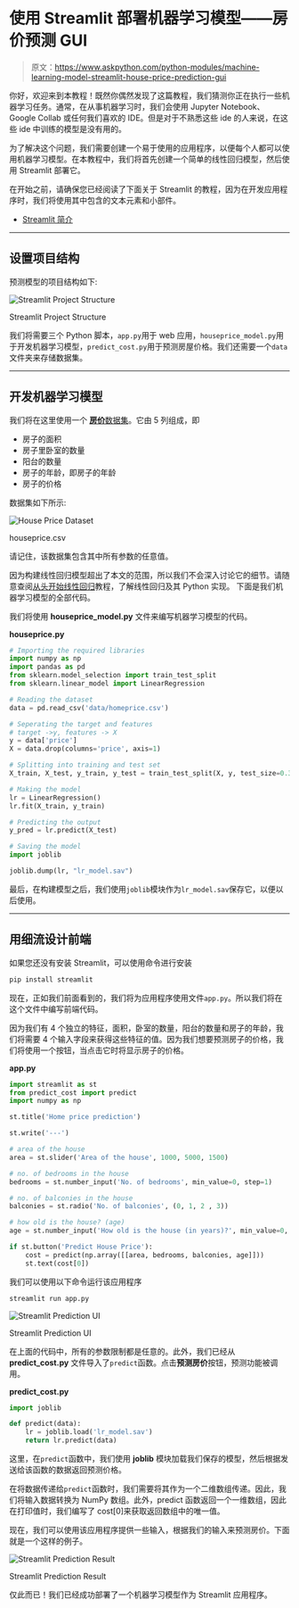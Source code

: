 # 使用 Streamlit 部署机器学习模型——房价预测 GUI

> 原文：<https://www.askpython.com/python-modules/machine-learning-model-streamlit-house-price-prediction-gui>

你好，欢迎来到本教程！既然你偶然发现了这篇教程，我们猜测你正在执行一些机器学习任务。通常，在从事机器学习时，我们会使用 Jupyter Notebook、Google Collab 或任何我们喜欢的 IDE。但是对于不熟悉这些 ide 的人来说，在这些 ide 中训练的模型是没有用的。

为了解决这个问题，我们需要创建一个易于使用的应用程序，以便每个人都可以使用机器学习模型。在本教程中，我们将首先创建一个简单的线性回归模型，然后使用 Streamlit 部署它。

在开始之前，请确保您已经阅读了下面关于 Streamlit 的教程，因为在开发应用程序时，我们将使用其中包含的文本元素和小部件。

*   [Streamlit 简介](https://www.askpython.com/python-modules/introduction-to-streamlit)

* * *

## 设置项目结构

预测模型的项目结构如下:

![Streamlit Project Structure](img/cdf84809d3c6cc7310f606756301a8e2.png)

Streamlit Project Structure

我们将需要三个 Python 脚本，`app.py`用于 web 应用，`houseprice_model.py`用于开发机器学习模型，`predict_cost.py`用于预测房屋价格。我们还需要一个`data`文件夹来存储数据集。

* * *

## 开发机器学习模型

我们将在这里使用一个 [**房价**数据集](https://www.askpython.com/python/data-science-projects)。它由 5 列组成，即

*   房子的面积
*   房子里卧室的数量
*   阳台的数量
*   房子的年龄，即房子的年龄
*   房子的价格

数据集如下所示:

![House Price Dataset](img/cd9dd605f7a8819d3ad8cbbe54eb6f98.png)

houseprice.csv

请记住，该数据集包含其中所有参数的任意值。

因为构建线性回归模型超出了本文的范围，所以我们不会深入讨论它的细节。请随意查阅[从头开始线性回归](https://www.askpython.com/python/examples/linear-regression-from-scratch)教程，了解线性回归及其 Python 实现。
下面是我们机器学习模型的全部代码。

我们将使用 **houseprice_model.py** 文件来编写机器学习模型的代码。

**houseprice.py**

```py
# Importing the required libraries
import numpy as np
import pandas as pd
from sklearn.model_selection import train_test_split
from sklearn.linear_model import LinearRegression

# Reading the dataset
data = pd.read_csv('data/homeprice.csv')

# Seperating the target and features
# target ->y, features -> X
y = data['price']
X = data.drop(columns='price', axis=1)

# Splitting into training and test set
X_train, X_test, y_train, y_test = train_test_split(X, y, test_size=0.3, random_state=1)

# Making the model
lr = LinearRegression()
lr.fit(X_train, y_train)

# Predicting the output
y_pred = lr.predict(X_test)

# Saving the model
import joblib

joblib.dump(lr, "lr_model.sav")

```

最后，在构建模型之后，我们使用`joblib`模块作为`lr_model.sav`保存它，以便以后使用。

* * *

## 用细流设计前端

如果您还没有安装 Streamlit，可以使用命令进行安装

```py
pip install streamlit

```

现在，正如我们前面看到的，我们将为应用程序使用文件`app.py`。所以我们将在这个文件中编写前端代码。

因为我们有 4 个独立的特征，面积，卧室的数量，阳台的数量和房子的年龄，我们将需要 4 个输入字段来获得这些特征的值。因为我们想要预测房子的价格，我们将使用一个按钮，当点击它时将显示房子的价格。

**app.py**

```py
import streamlit as st
from predict_cost import predict
import numpy as np

st.title('Home price prediction')

st.write('---')

# area of the house
area = st.slider('Area of the house', 1000, 5000, 1500)

# no. of bedrooms in the house
bedrooms = st.number_input('No. of bedrooms', min_value=0, step=1)

# no. of balconies in the house
balconies = st.radio('No. of balconies', (0, 1, 2 , 3))

# how old is the house? (age)
age = st.number_input('How old is the house (in years)?', min_value=0, step=1)

if st.button('Predict House Price'):
    cost = predict(np.array([[area, bedrooms, balconies, age]]))
    st.text(cost[0])

```

我们可以使用以下命令运行该应用程序

```py
streamlit run app.py

```

![Streamlit Prediction UI](img/7c422f41a0f6c8db2ed9fae9e90d6679.png)

Streamlit Prediction UI

在上面的代码中，所有的参数限制都是任意的。此外，我们已经从 **predict_cost.py** 文件导入了`predict`函数。点击**预测房价**按钮，预测功能被调用。

**predict_cost.py**

```py
import joblib

def predict(data):
    lr = joblib.load('lr_model.sav')
    return lr.predict(data) 

```

这里，在`predict`函数中，我们使用 **joblib** 模块加载我们保存的模型，然后根据发送给该函数的数据返回预测价格。

在将数据传递给`predict`函数时，我们需要将其作为一个二维数组传递。因此，我们将输入数据转换为 NumPy 数组。此外，predict 函数返回一个一维数组，因此在打印值时，我们编写了 cost[0]来获取返回数组中的唯一值。

现在，我们可以使用该应用程序提供一些输入，根据我们的输入来预测房价。下面就是一个这样的例子。

![Streamlit Prediction Result](img/8c7be716462df733affaf9f0b687e706.png)

Streamlit Prediction Result

仅此而已！我们已经成功部署了一个机器学习模型作为 Streamlit 应用程序。